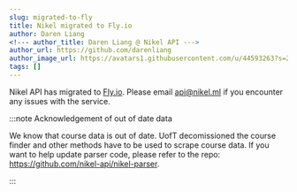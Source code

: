 ```yaml
---
slug: migrated-to-fly
title: Nikel migrated to Fly.io
author: Daren Liang
<!--- author_title: Daren Liang @ Nikel API --->
author_url: https://github.com/darenliang
author_image_url: https://avatars1.githubusercontent.com/u/44593263?s=200&v=4
tags: []
---
```


Nikel API has migrated to [Fly.io](https://fly.io/). Please email [api@nikel.ml](mailto:api@nikel.ml) if you encounter any issues with the service.

:::note Acknowledgement of out of date data

We know that course data is out of date. UofT decomissioned the course finder and other methods have to be used to scrape course data. If you want to help update parser code, please refer to the repo: https://github.com/nikel-api/nikel-parser.

:::